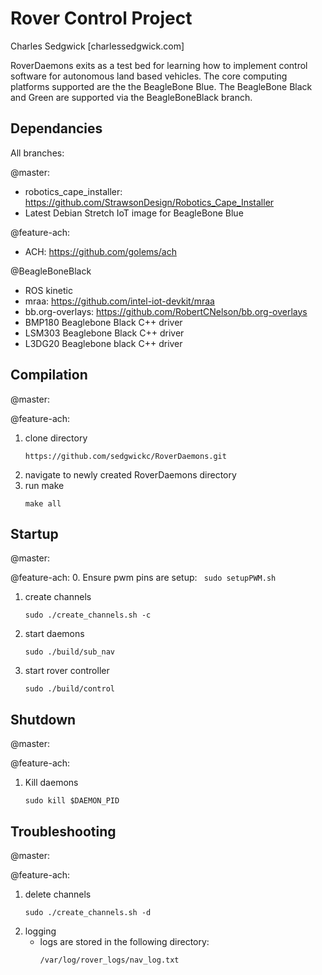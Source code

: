 Rover Control Project
=====================
Charles Sedgwick
[charlessedgwick.com]

RoverDaemons exits as a test bed for learning how to implement control
software for autonomous land based vehicles. The core computing platforms
supported are the the BeagleBone Blue. The BeagleBone Black and Green are
supported via the BeagleBoneBlack branch. 

Dependancies
------------
All branches:


@master:
 - robotics_cape_installer:
   https://github.com/StrawsonDesign/Robotics_Cape_Installer
 - Latest Debian Stretch IoT image for BeagleBone Blue

@feature-ach:
 - ACH: https://github.com/golems/ach

@BeagleBoneBlack
 - ROS kinetic
 - mraa: https://github.com/intel-iot-devkit/mraa
 - bb.org-overlays: https://github.com/RobertCNelson/bb.org-overlays
 - BMP180 Beaglebone Black C++ driver
 - LSM303 Beaglebone Black C++ driver
 - L3DG20 Beaglebone black C++ driver

Compilation
-----------

@master:

@feature-ach:
1. clone directory
    ```
    https://github.com/sedgwickc/RoverDaemons.git
    ```
2. navigate to newly created RoverDaemons directory
3. run make
    ```
    make all
    ```

Startup
-------

@master:


@feature-ach:
0. Ensure pwm pins are setup:
    ``` 
    sudo setupPWM.sh
    ```

1. create channels 
    ```
    sudo ./create_channels.sh -c
    ```
2. start daemons
    ```
    sudo ./build/sub_nav
    ```
3. start rover controller
    ```
    sudo ./build/control
    ```

Shutdown
--------

@master:

@feature-ach:
1. Kill daemons
    ```
    sudo kill $DAEMON_PID
    ```

Troubleshooting
---------------

@master:

@feature-ach:
1. delete channels
    ```
    sudo ./create_channels.sh -d
    ```
2. logging
    - logs are stored in the following directory: 
        ```
        /var/log/rover_logs/nav_log.txt
        ```


